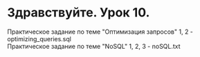 # Здравствуйте. Урок 10.
Практическое задание по теме "Оптимизация запросов" 1, 2 - optimizing_queries.sql<br>
Практическое задание по теме "NoSQL" 1, 2, 3 - noSQL.txt<br>


